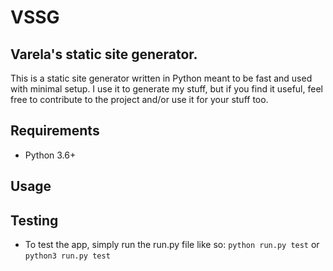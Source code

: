 # VSSG

## Varela's static site generator.

This is a static site generator written in Python meant to be fast and used with minimal setup.
I use it to generate my stuff, but if you find it useful, feel free to contribute to the project and/or use it for your stuff too.

## Requirements

- Python 3.6+

## Usage


## Testing
  - To test the app, simply run the run.py file like so: `python run.py test` or `python3 run.py test`
